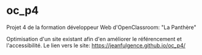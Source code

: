 # oc_p4
Projet 4 de la formation développeur Web d'OpenClassroom: "La Panthère"

Optimisation d'un site existant afin d'en améliorer le référencement et l'accessibilité.
Le lien vers le site: https://jeanfulgence.github.io/oc_p4/
